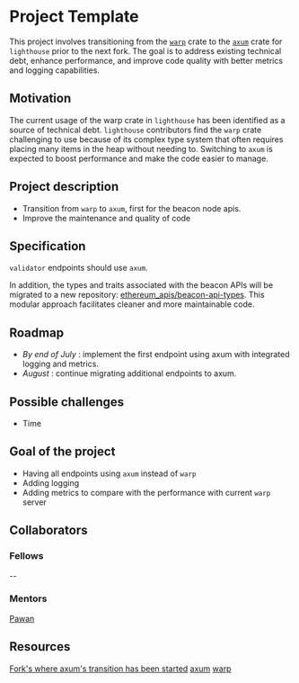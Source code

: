 # Project Template

This project involves transitioning from the [`warp`](https://crates.io/crates/warp) crate to the [`axum`](https://crates.io/crates/axum) crate for `lighthouse` prior to the next fork.
The goal is to address existing technical debt, enhance performance, and improve code quality with better metrics and logging capabilities.

## Motivation

The current usage of the warp crate in `lighthouse` has been identified as a source of technical debt.
`lighthouse` contributors find the `warp` crate challenging to use because of its complex type system that often requires placing many items in the heap without needing to. Switching to `axum` is expected to boost performance and make the code easier to manage.

## Project description

- Transition from `warp` to `axum`, first for the beacon node apis.
- Improve the maintenance and quality of code

## Specification

`validator` endpoints should use `axum`.

In addition, the types and traits associated with the beacon APIs will be migrated to a new repository: [ethereum_apis/beacon-api-types](https://github.com/sigp/ethereum_apis/tree/main/beacon-api-types).
This modular approach facilitates cleaner and more maintainable code.

## Roadmap
- *By end of July* : implement the first endpoint using axum with integrated logging and metrics.
- *August* : continue migrating additional endpoints to axum.

## Possible challenges

- Time 

## Goal of the project

- Having all endpoints using `axum` instead of `warp` 
- Adding logging 
- Adding metrics to compare with the performance with current `warp` server 

## Collaborators

### Fellows 
 
-- 

### Mentors

[Pawan](https://github.com/pawanjay176)

## Resources

[Fork's where axum's transition has been started](https://github.com/pawanjay176/lighthouse/tree/axum)
[axum](https://crates.io/crates/axum)
[warp](https://crates.io/crates/warp)